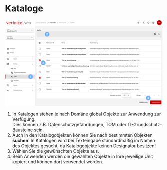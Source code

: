 # Kataloge

![Kataloge](/assets/manual/catalogs.de.png)

1. In Katalogen stehen je nach Domäne global Objekte zur Anwendung zur Verfügung. <br>Dies können z.B. Datenschutzgefährdungen, TOM oder IT-Grundschutz-Bausteine sein.
1. Auch in den Katalogobjekten können Sie nach bestimmten Objekten **suchen**. In Katalogen wird bei Texteingabe standardmäßig im Namen des Objektes gesucht, da Katalogobjekte keinen Designator besitzen!
1. Wählen Sie die gewünschten Objekte aus.
1. Beim Anwenden werden die gewählten Objekte in Ihre jeweilige Unit kopiert und können dort verwendet werden.
